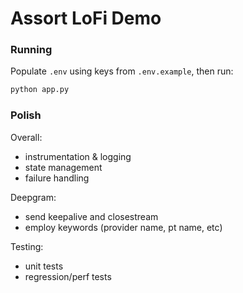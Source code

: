 # Assort LoFi Demo

### Running

Populate `.env` using keys from `.env.example`, then run:

```sh
python app.py
```

### Polish

Overall:
- instrumentation & logging
- state management
- failure handling

Deepgram:
- send keepalive and closestream
- employ keywords (provider name, pt name, etc)

Testing:
- unit tests
- regression/perf tests
